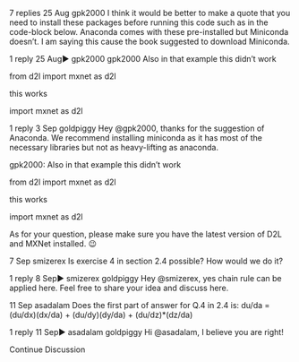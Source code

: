 

<!--
 * @version:
 * @Author:  StevenJokes https://github.com/StevenJokes
 * @Date: 2020-09-13 21:19:44
 * @LastEditors:  StevenJokes https://github.com/StevenJokes
 * @LastEditTime: 2020-09-13 21:19:59
 * @Description:http://preview.d2l.ai/d2l-en/master/chapter_preliminaries/calculus.html
 * @TODO::
 * @Reference:
-->
7 replies
25 Aug
gpk​2000
I think it would be better to make a quote that you need to install these packages before running this code such as in the code-block below. Anaconda comes with these pre-installed but Miniconda doesn’t. I am saying this cause the book suggested to download Miniconda.

1 reply
25 Aug▶ gpk2000
gpk​2000
Also in that example this didn’t work

from d2l import mxnet as d2l

this works

import mxnet as d2l

1 reply
3 Sep
goldpiggy
Hey @gpk2000, thanks for the suggestion of Anaconda. We recommend installing miniconda as it has most of the necessary libraries but not as heavy-lifting as anaconda.

 gpk2000:
Also in that example this didn’t work

from d2l import mxnet as d2l

this works

import mxnet as d2l

As for your question, please make sure you have the latest version of D2L and MXNet installed. :wink:

7 Sep
smizerex
Is exercise 4 in section 2.4 possible?
How would we do it?

1 reply
8 Sep▶ smizerex
goldpiggy
Hey @smizerex, yes chain rule can be applied here. Feel free to share your idea and discuss here.

11 Sep
asadalam
Does the first part of answer for Q.4 in 2.4 is: du/da = (du/dx)(dx/da) + (du/dy)(dy/da) + (du/dz)*(dz/da)

1 reply
11 Sep▶ asadalam
goldpiggy
Hi @asadalam, I believe you are right!

Continue Discussion
